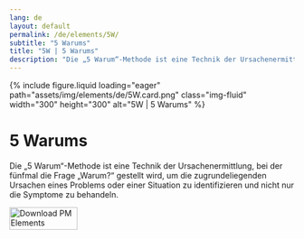 ```yaml
---
lang: de
layout: default
permalink: /de/elements/5W/
subtitle: "5 Warums"
title: "5W | 5 Warums"
description: "Die „5 Warum“-Methode ist eine Technik der Ursachenermittlung, bei der fünfmal die Frage „Warum?“ gestellt wird, um die zugrundeliegenden Ursachen eines Problems oder einer Situation zu identifizieren und nicht nur die Symptome zu behandeln."
---
```


{% include figure.liquid loading="eager" path="assets/img/elements/de/5W.card.png" class="img-fluid" width="300" height="300" alt="5W | 5 Warums" %}

# 5 Warums

Die „5 Warum“-Methode ist eine Technik der Ursachenermittlung, bei der fünfmal die Frage „Warum?“ gestellt wird, um die zugrundeliegenden Ursachen eines Problems oder einer Situation zu identifizieren und nicht nur die Symptome zu behandeln.

<a href="https://apps.apple.com/app/apple-store/id6738084498?pt=127441684&ct=website&mt=8">
  <img src="{{ "assets/img/en/appstore.png" | relative_url }}" width="120" height="40" alt="Download PM Elements">
</a>
